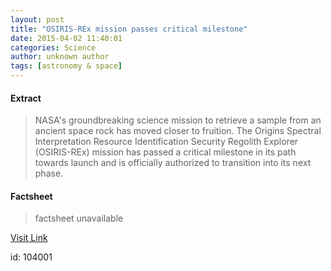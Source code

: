 ```yaml
---
layout: post
title: "OSIRIS-REx mission passes critical milestone"
date: 2015-04-02 11:40:01
categories: Science
author: unknown author
tags: [astronomy & space]
---
```



#### Extract
>NASA's groundbreaking science mission to retrieve a sample from an ancient space rock has moved closer to fruition. The Origins Spectral Interpretation Resource Identification Security Regolith Explorer (OSIRIS-REx) mission has passed a critical milestone in its path towards launch and is officially authorized to transition into its next phase.

#### Factsheet
>factsheet unavailable

[Visit Link](http://phys.org/news347176640.html)

id:  104001
